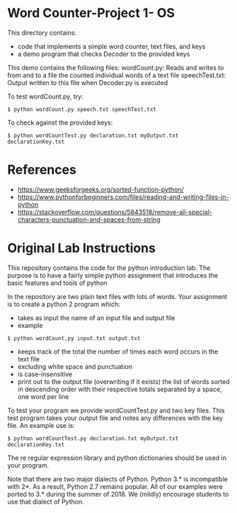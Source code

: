 # Word Counter-Project 1- OS

This directory contains:
* code that implements a simple word counter, text files, and keys
* a demo program that checks Decoder to the provided keys

This demo contains the following files:
 wordCount.py: Reads and writes to from and to a file the counted  individual words of a text file
 speechTest.txt: Output written to this file when Decoder.py is executed

To test wordCount.py, try:
~~~
$ python wordCount.py speech.txt speechTest.txt
~~~

To check against the provided keys:
~~~
$ python wordCountTest.py declaration.txt myOutput.txt declarationKey.txt
~~~
# References
* https://www.geeksforgeeks.org/sorted-function-python/
* https://www.pythonforbeginners.com/files/reading-and-writing-files-in-python
* https://stackoverflow.com/questions/5843518/remove-all-special-characters-punctuation-and-spaces-from-string

# Original Lab Instructions
This repository contains the code for the python introduction lab. The
purpose is to have a fairly simple python assignment that introduces
the basic features and tools of python

In the repository are two plain text files with lots of words. Your
assignment is to create a python 2 program which:
* takes as input the name of an input file and output file
* example

`$ python wordCount.py input.txt output.txt`
* keeps track of the total the number of times each word occurs in the text file 
* excluding white space and punctuation
* is case-insensitive
* print out to the output file (overwriting if it exists) the list of
  words sorted in descending order with their respective totals
  separated by a space, one word per line

To test your program we provide wordCountTest.py and two key
files. This test program takes your output file and notes any
differences with the key file. An example use is:

`$ python wordCountTest.py declaration.txt myOutput.txt declarationKey.txt`

The re regular expression library and python dictionaries should be
used in your program. 

Note that there are two major dialects of Python.  Python 3.* is
incompatible with 2*.  As a result, Python 2.7 remains popular.  All
of our examples were ported to 3.* during the summer of 2018.  We (mildly)
encourage students to use that dialect of Python.
